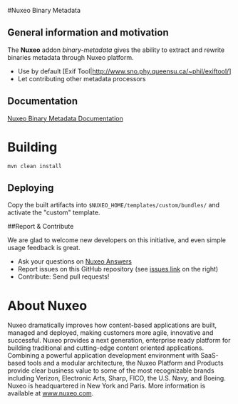 #Nuxeo Binary Metadata

## General information and motivation

The **Nuxeo** addon _binary-metadata_ gives the ability to extract and rewrite binaries metadata through Nuxeo platform.
- Use by default [Exif Tool|http://www.sno.phy.queensu.ca/~phil/exiftool/]
- Let contributing other metadata processors

## Documentation

[Nuxeo Binary Metadata Documentation](http://doc.nuxeo.com/x/w4JkAQ)

# Building

    mvn clean install

## Deploying

Copy the built artifacts into `$NUXEO_HOME/templates/custom/bundles/` and activate the "custom" template.

##Report & Contribute

We are glad to welcome new developers on this initiative, and even simple usage feedback is great.
- Ask your questions on [Nuxeo Answers](http://answers.nuxeo.com)
- Report issues on this GitHub repository (see [issues link](http://github.com/nuxeo/nuxeo-binary-metadata/issues) on the right)
- Contribute: Send pull requests!

# About Nuxeo

Nuxeo dramatically improves how content-based applications are built, managed and deployed, making customers more agile, innovative and successful. Nuxeo provides a next generation, enterprise ready platform for building traditional and cutting-edge content oriented applications. Combining a powerful application development environment with SaaS-based tools and a modular architecture, the Nuxeo Platform and Products provide clear business value to some of the most recognizable brands including Verizon, Electronic Arts, Sharp, FICO, the U.S. Navy, and Boeing. Nuxeo is headquartered in New York and Paris. More information is available at www.nuxeo.com.
